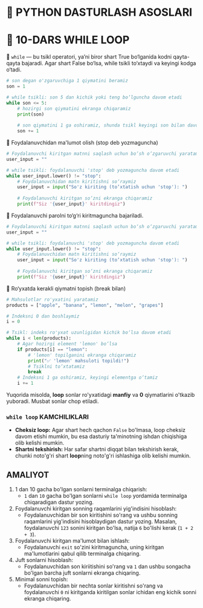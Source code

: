 # 🐍 PYTHON DASTURLASH ASOSLARI

# 🧩 10-DARS WHILE LOOP

📌 `while` — bu tsikl operatori, ya’ni biror shart True bo‘lganida kodni qayta-qayta bajaradi. Agar shart False bo‘lsa, while tsikli to‘xtaydi va keyingi kodga o‘tadi.

```python
# son degan o'zgaruvchiga 1 qiymatini beramiz
son = 1

# while tsikli: son 5 dan kichik yoki teng bo‘lguncha davom etadi
while son <= 5:
    # hozirgi son qiymatini ekranga chiqaramiz
    print(son)
    
    # son qiymatini 1 ga oshiramiz, shunda tsikl keyingi son bilan davom etadi
    son += 1
```

🎯 Foydalanuvchidan ma'lumot olish (stop deb yozmaguncha)

```python
# Foydalanuvchi kiritgan matnni saqlash uchun bo‘sh o‘zgaruvchi yaratamiz
user_input = ""

# while tsikli: foydalanuvchi 'stop' deb yozmaguncha davom etadi
while user_input.lower() != "stop":
    # Foydalanuvchidan matn kiritishni so‘raymiz
    user_input = input("So'z kiriting (to‘xtatish uchun 'stop'): ")
    
    # Foydalanuvchi kiritgan so‘zni ekranga chiqaramiz
    print(f"Siz '{user_input}' kiritdingiz")
```

🎯 Foydalanuvchi parolni to‘g‘ri kiritmaguncha bajariladi.

```python
# Foydalanuvchi kiritgan matnni saqlash uchun bo‘sh o‘zgaruvchi yaratamiz
user_input = ""

# while tsikli: foydalanuvchi 'stop' deb yozmaguncha davom etadi
while user_input.lower() != "stop":
    # Foydalanuvchidan matn kiritishni so‘raymiz
    user_input = input("So'z kiriting (to‘xtatish uchun 'stop'): ")
    
    # Foydalanuvchi kiritgan so‘zni ekranga chiqaramiz
    print(f"Siz '{user_input}' kiritdingiz")
```

🎯 Ro‘yxatda kerakli qiymatni topish (break bilan)

```python
# Mahsulotlar ro'yxatini yaratamiz
products = ["apple", "banana", "lemon", "melon", "grapes"]

# Indeksni 0 dan boshlaymiz
i = 0

# Tsikl: indeks ro'yxat uzunligidan kichik bo‘lsa davom etadi
while i < len(products):
    # Agar hozirgi element 'lemon' bo‘lsa
    if products[i] == "lemon":
        # 'lemon' topilganini ekranga chiqaramiz
        print("✅ 'lemon' mahsuloti topildi!")
        # Tsiklni to‘xtatamiz
        break
    # Indeksni 1 ga oshiramiz, keyingi elementga o‘tamiz
    i += 1
```
Yuqorida misolda, **loop** sonlar ro'yxatidagi **manfiy** va **0** qiymatlarini o'tkazib yuboradi. Musbat sonlar chop etiladi.

### `while loop` KAMCHILIKLARI
- **Cheksiz loop:** Agar shart hech qachon `False` bo'lmasa, loop cheksiz davom etishi mumkin, bu esa dasturiy ta'minotning ishdan chiqishiga olib kelishi mumkin.
- **Shartni tekshirish:** Har safar shartni diqqat bilan tekshirish kerak, chunki noto'g'ri shart **loop**ning noto'g'ri ishlashiga olib kelishi mumkin.

## AMALIYOT
1. 1 dan 10 gacha bo'lgan sonlarni terminalga chiqarish:
    - `1` dan `10` gacha bo'lgan sonlarni `while loop` yordamida terminalga chiqaradigan dastur yozing.
2. Foydalanuvchi kiritgan sonning raqamlarini yig'indisini hisoblash:
    - Foydalanuvchidan bir son kiritishini so'rang va ushbu sonning raqamlarini yig'indisini hisoblaydigan dastur yozing. Masalan, foydalanuvchi `123` sonini kiritgan bo'lsa, natija `6` bo'lishi kerak (`1 + 2 + 3`).
3. Foydalanuvchi kiritgan ma'lumot bilan ishlash:
    - Foydalanuvchi `exit` so'zini kiritmaguncha, uning kiritgan ma'lumotlarini qabul qilib terminalga chiqaring.
4. Juft sonlarni hisoblash:
    - Foydalanuvchidan son kiriitishini so'rang va `1` dan ushbu songacha bo'lgan barcha juft sonlarni ekranga chiqaring.
5. Minimal sonni topish:
    - Foydalanuvchidan bir nechta sonlar kiritishni so'rang va foydalanuvchi `0` ni kiritganda kiritilgan sonlar ichidan eng kichik sonni ekranga chiqaring.